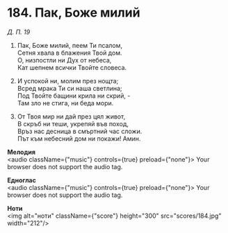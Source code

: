 # 184. Пак, Боже милий  

*Д. П. 19*  

1. Пак, Боже милий, пеем Ти псалом,  
Сетня хвала в блажения Твой дом.  
О, низпостли ни Дух от небеса,  
Кат шепнем всички Твойте словеса.  

2. И успокой ни, молим през нощта;  
Всред мрака Ти си наша светлина;  
Под Твойте бащини крила ни скрий, -  
Там зло не стига, ни беда мори.  

3. От Твоя мир ни дай през цял живот,  
В скръб ни теши, укрепяй във поход,  
Връз нас десница в смъртний час сложи.  
Път към небесний дом ни покажи! Амин.  

__Мелодия__  
<audio className={"music"} controls={true} preload={"none"}><source src="mp3/184.mp3" type="audio/mpeg"/>
Your browser does not support the audio tag.
</audio>  

__Едноглас__  
<audio className={"music"} controls={true} preload={"none"}><source src="transp/184.mp3" type="audio/mpeg"/>
Your browser does not support the audio tag.
</audio>  

__Ноти__  
<img alt="ноти" className={"score"} height="300" src="scores/184.jpg" width="212"/>
